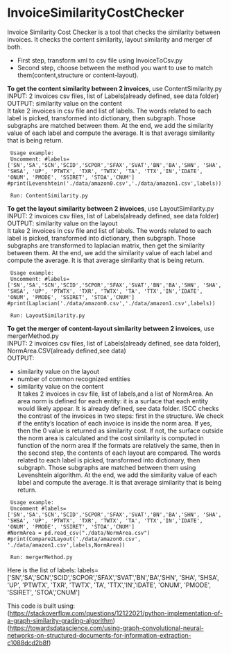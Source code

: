 # InvoiceSimilarityCostChecker
Invoice Similarity Cost Checker is a tool that checks the similarity between invoices. It checks the content similarity, layout similarity and merger of both.

- First step, transform xml to csv file using InvoiceToCsv.py
- Second step, choose between the method you want to use to match them(content,structure or content-layout).

**To get the content similarity between 2 invoices**, use ContentSimilarity.py <br/>
   INPUT: 2 invoices csv files, list of Labels(already defined, see data folder)<br/>
   OUTPUT: similarity value on the content<br/>
   It take 2 invoices in csv file and list of labels. The words related to each label is picked, transformed into dictionary, then subgraph.
   Those subgraphs are matched between them. 
   At the end, we add the similarity value of each label and compute the average. It is that average similarity that is being return.
```
 Usage example:
 Uncomment: #labels=['SN','SA','SCN','SCID','SCPOR','SFAX','SVAT','BN','BA','SHN', 'SHA', 'SHSA', 'UP', 'PTWTX', 'TXR', 'TWTX', 'TA', 'TTX','IN','IDATE', 'ONUM', 'PMODE', 'SSIRET', 'STOA','CNUM']
#print(Levenshtein('./data/amazon0.csv','./data/amazon1.csv',labels))
 
 Run: ContentSimilarity.py
```
    
**To get the layout similarity between 2 invoices**, use LayoutSimilarity.py<br/>
   INPUT: 2 invoices csv files, list of Labels(already defined, see data folder)<br/>
   OUTPUT: similarity value on the layout<br/>
   It take 2 invoices in csv file and list of labels. The words related to each label is picked, transformed into dictionary, then subgraph.
   Those subgraphs are transformed to laplacian matrix, then get the similarity between them.
   At the end, we add the similarity value of each label and compute the average. It is that average similarity that is being return.
```
 Usage example:  
 Uncomment: #labels=['SN','SA','SCN','SCID','SCPOR','SFAX','SVAT','BN','BA','SHN', 'SHA', 'SHSA', 'UP', 'PTWTX', 'TXR', 'TWTX', 'TA', 'TTX','IN','IDATE', 'ONUM', 'PMODE', 'SSIRET', 'STOA','CNUM']
#print(Laplacian('./data/amazon0.csv','./data/amazon1.csv',labels))
 
 Run: LayoutSimilarity.py
```
**To get the merger of content-layout similarity between 2 invoices**, use mergerMethod.py<br/>
   INPUT: 2 invoices csv files, list of Labels(already defined, see data folder), NormArea.CSV(already defined,see data)<br/>
   OUTPUT: <br/>
   - similarity value on the layout<br/>
   - number of common recognized entities<br/>
   - similarity value on the content<br/>
   It takes 2 invoices in csv file, list of labels,and a list of NormArea.
   An area norm is defined for each entity: it is a surface that each entity would likely appear. It is already defined, see data folder.
   ISCC checks the contrast of the invoices in two steps: first in the structure.
   We check if the entity’s location of each invoice is inside the norm area. If yes, then the 0 value is returned as similarity cost.
   If not, the surface outside the norm area is calculated and the cost similarity is computed in function of the norm area
   If the formats are relatively the same, then in the second step, the contents of each layout are compared.
   The words related to each label is picked, transformed into dictionary, then subgraph.
   Those subgraphs are matched between them using Levenshtein algorithm.
   At the end, we add the similarity value of each label and compute the average. It is that average similarity that is being return.
  
```
 Usage example:  
 Uncomment #labels=['SN','SA','SCN','SCID','SCPOR','SFAX','SVAT','BN','BA','SHN', 'SHA', 'SHSA', 'UP', 'PTWTX', 'TXR', 'TWTX', 'TA', 'TTX','IN','IDATE', 'ONUM', 'PMODE', 'SSIRET', 'STOA','CNUM']
#NormArea = pd.read_csv("./data/NormArea.csv")
#print(Compare2Layout('./data/amazon0.csv', './data/amazon1.csv',labels,NormArea))
 
 Run: mergerMethod.py
```
Here is the list of labels:
labels=['SN','SA','SCN','SCID','SCPOR','SFAX','SVAT','BN','BA','SHN', 'SHA', 'SHSA', 'UP', 'PTWTX', 'TXR', 'TWTX', 'TA', 'TTX','IN','IDATE', 'ONUM', 'PMODE', 'SSIRET', 'STOA','CNUM']

This code is built using:
(https://stackoverflow.com/questions/12122021/python-implementation-of-a-graph-similarity-grading-algorithm)
(https://towardsdatascience.com/using-graph-convolutional-neural-networks-on-structured-documents-for-information-extraction-c1088dcd2b8f)
